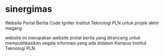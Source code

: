 # sinergimas
Website Portal Berita Code Igniter Institut Teknologi PLN untuk projek akhir magang

website ini merupakan website protal berita yang dirancang untuk mempublikasikan segala informasi yang ada didalam Kampus Institut Teknologi PLN. 
